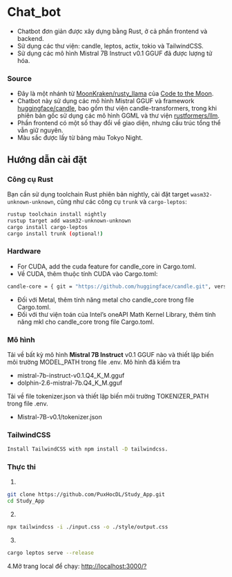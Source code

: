 # Chat_bot

- Chatbot đơn giản được xây dựng bằng Rust, ở cả phần frontend và backend.
- Sử dụng các thư viện: candle, leptos, actix, tokio và TailwindCSS.
- Sử dụng các mô hình Mistral 7B Instruct v0.1 GGUF đã được lượng tử hóa.

### Source

- Đây là một nhánh từ [MoonKraken/rusty_llama](https://github.com/MoonKraken/rusty_llama) của [Code to the Moon](https://www.youtube.com/watch?v=vAjle3c9Xqc).
- Chatbot này sử dụng các mô hình Mistral GGUF và framework [huggingface/candle](https://github.com/huggingface/candle), bao gồm thư viện candle-transformers, trong khi phiên bản gốc sử dụng các mô hình GGML và thư viện [rustformers/llm](https://github.com/rustformers/llm).
- Phần frontend có một số thay đổi về giao diện, nhưng cấu trúc tổng thể vẫn giữ nguyên.
- Màu sắc được lấy từ bảng màu Tokyo Night.

## Hướng dẫn cài đặt

### Công cụ Rust

Bạn cần sử dụng toolchain Rust phiên bản nightly, cài đặt target `wasm32-unknown-unknown`, cũng như các công cụ `trunk` và `cargo-leptos`:

```bash
rustup toolchain install nightly
rustup target add wasm32-unknown-unknown
cargo install cargo-leptos
cargo install trunk (optional!)
```

### Hardware

- For CUDA, add the cuda feature for candle_core in Cargo.toml.
- Về CUDA, thêm thuộc tính CUDA vào Cargo.toml:
```bash
candle-core = { git = "https://github.com/huggingface/candle.git", version = "0.6.0", optional = true, features = ["cuda"] }
```
- Đối với Metal, thêm tính năng metal cho candle_core trong file Cargo.toml.
- Đối với thư viện toán của Intel’s oneAPI Math Kernel Library, thêm tính năng mkl cho candle_core trong file Cargo.toml.

### Mô hình
Tải về bất kỳ mô hình **Mistral 7B Instruct** v0.1 GGUF nào và thiết lập biến môi trường MODEL_PATH trong file .env.
Mô hình đã kiểm tra
- mistral-7b-instruct-v0.1.Q4_K_M.gguf
- dolphin-2.6-mistral-7b.Q4_K_M.gguf

Tải về file tokenizer.json và thiết lập biến môi trường TOKENIZER_PATH trong file .env.
+ Mistral-7B-v0.1/tokenizer.json

### TailwindCSS
```bash
Install TailwindCSS with npm install -D tailwindcss.
```
### Thực thi

1.
```bash
git clone https://github.com/PuxHocDL/Study_App.git
cd Study_App
```

2.
```bash
npx tailwindcss -i ./input.css -o ./style/output.css
```

3.
```bash
cargo leptos serve --release
```

4.Mở trang local để chạy: [http://localhost:3000/?](http://localhost:3000/?)
